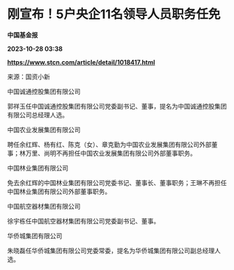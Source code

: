 # 刚宣布！5户央企11名领导人员职务任免
**中国基金报**

**2023-10-28 03:38**

**https://www.stcn.com/article/detail/1018417.html**

来源：国资小新

中国诚通控股集团有限公司

郭祥玉任中国诚通控股集团有限公司党委副书记、董事，提名为中国诚通控股集团有限公司总经理人选。

中国农业发展集团有限公司

聘任余红辉、杨有红、陈克（女）、章克勤为中国农业发展集团有限公司外部董事；林万里、尚明不再担任中国农业发展集团有限公司外部董事职务。

中国林业集团有限公司

免去余红辉的中国林业集团有限公司党委书记、董事长、董事职务；王琳不再担任中国林业集团有限公司外部董事职务。

中国航空器材集团有限公司

徐宇栋任中国航空器材集团有限公司党委副书记、董事。

华侨城集团有限公司

朱晓磊任华侨城集团有限公司党委常委，提名为华侨城集团有限公司副总经理人选。